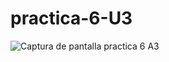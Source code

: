 # practica-6-U3
![Captura de pantalla practica 6 A3](https://github.com/NoeDominguezLonginos/practica-6-U3/assets/148461767/4b6bdb14-bed0-4868-a4a3-97c20426418d)
